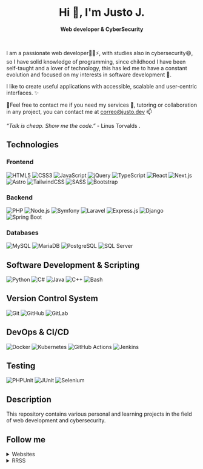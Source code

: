 
<h1 align="center">Hi 👋, I'm Justo J.</h1>

<p align="center"><strong>Web developer & CyberSecurity</strong></p>

<br />

I am a passionate web developer👨‍💻⚡, with studies also in cybersecurity😄, so I have solid knowledge of programming, since childhood I have been self-taught and a lover of technology, this has led me to have a constant evolution and focused on my interests in software development 🌱.

I like to create useful applications with accessible, scalable and user-centric interfaces. ✨


📌Feel free to contact me if you need my services 💬, tutoring or collaboration in any project, you can contact me at [correo@justo.dev](mailto:correo@justo.dev) 📫

 *“Talk is cheap. Show me the code.”* - Linus Torvalds .

## Technologies
### Frontend

![HTML5](https://img.shields.io/badge/HTML5-%23E34F26.svg?&style=for-the-badge&logo=html5&logoColor=ffffff) ![CSS3](https://img.shields.io/badge/CSS3-%231572B6.svg?&style=for-the-badge&logo=css3&logoColor=ffffff)
![JavaScript](https://img.shields.io/badge/JavaScript-%23F7DF1E.svg?&style=for-the-badge&logo=javascript&logoColor=black)
![jQuery](https://img.shields.io/badge/jQuery-%230769B8.svg?&style=for-the-badge&logo=jquery&logoColor=white)
![TypeScript](https://img.shields.io/badge/TypeScript-%23007ACC.svg?&style=for-the-badge&logo=typescript&logoColor=white)
![React](https://img.shields.io/badge/React-%2320232a.svg?&style=for-the-badge&logo=react&logoColor=%2361DAFB)
![Next.js](https://img.shields.io/badge/Next.js-%23000000.svg?&style=for-the-badge&logo=next.js&logoColor=white)
![Astro](https://img.shields.io/badge/Astro-%23FF5D01.svg?&style=for-the-badge&logo=astro&logoColor=white)
![TailwindCSS](https://img.shields.io/badge/TailwindCSS-%2306B6D4.svg?&style=for-the-badge&logo=tailwind-css&logoColor=white)
![SASS](https://img.shields.io/badge/SASS-CC6699?style=for-the-badge&logo=sass&logoColor=white)
![Bootstrap](https://img.shields.io/badge/Bootstrap-%23563D7C.svg?&style=for-the-badge&logo=bootstrap&logoColor=white)

### Backend

![PHP](https://img.shields.io/badge/PHP-%23777BB4.svg?&style=for-the-badge&logo=php&logoColor=white)
![Node.js](https://img.shields.io/badge/Node.js-%2361DAFB.svg?&style=for-the-badge&logo=node.js&logoColor=white) 
![Symfony](https://img.shields.io/badge/Symfony-%23000000.svg?&style=for-the-badge&logo=symfony&logoColor=white)
![Laravel](https://img.shields.io/badge/Laravel-%23FF2D20.svg?&style=for-the-badge&logo=laravel&logoColor=white)
![Express.js](https://img.shields.io/badge/Express.js-%23000000.svg?&style=for-the-badge&logo=express&logoColor=white)
![Django](https://img.shields.io/badge/Django-%23092E20.svg?&style=for-the-badge&logo=django&logoColor=white)
![Spring Boot](https://img.shields.io/badge/Spring%20Boot-%236DB33F.svg?&style=for-the-badge&logo=spring-boot&logoColor=white)

### Databases

![MySQL](https://img.shields.io/badge/MySQL-%2300f.svg?&style=for-the-badge&logo=mysql&logoColor=white)
![MariaDB](https://img.shields.io/badge/MariaDB-%23003545.svg?&style=for-the-badge&logo=mariadb&logoColor=white)
![PostgreSQL](https://img.shields.io/badge/PostgreSQL-%23336791.svg?&style=for-the-badge&logo=postgresql&logoColor=white)
![SQL Server](https://img.shields.io/badge/SQL%20Server-%23CC2927.svg?&style=for-the-badge&logo=microsoft-sql-server&logoColor=white)

## Software Development & Scripting

![Python](https://img.shields.io/badge/Python-%233776AB.svg?&style=for-the-badge&logo=python&logoColor=white)
![C#](https://img.shields.io/badge/C%23-%23239120.svg?&style=for-the-badge&logo=c-sharp&logoColor=white)
![Java](https://img.shields.io/badge/Java-%23ED8B00.svg?&style=for-the-badge&logo=openjdk&logoColor=white)
![C++](https://img.shields.io/badge/C++-%2300599C.svg?&style=for-the-badge&logo=c%2B%2B&logoColor=white)
![Bash](https://img.shields.io/badge/Bash-%23121011.svg?&style=for-the-badge&logo=gnu-bash&logoColor=white)


## Version Control System

![Git](https://img.shields.io/badge/Git-%23F05033.svg?&style=for-the-badge&logo=git&logoColor=white) ![GitHub](https://img.shields.io/badge/GitHub-%23181717.svg?&style=for-the-badge&logo=github&logoColor=white) ![GitLab](https://img.shields.io/badge/GitLab-%23FC6D26.svg?&style=for-the-badge&logo=gitlab&logoColor=white)

## DevOps & CI/CD

![Docker](https://img.shields.io/badge/Docker-%230db7ed.svg?&style=for-the-badge&logo=docker&logoColor=white) ![Kubernetes](https://img.shields.io/badge/Kubernetes-%23326CE5.svg?&style=for-the-badge&logo=kubernetes&logoColor=white) ![GitHub Actions](https://img.shields.io/badge/GitHub%20Actions-%232088FF.svg?&style=for-the-badge&logo=github-actions&logoColor=white) ![Jenkins](https://img.shields.io/badge/Jenkins-%23D24939.svg?&style=for-the-badge&logo=jenkins&logoColor=white)



## Testing

![PHPUnit](https://img.shields.io/badge/tested%20with-phpunit-brightgreen.svg)
![JUnit](https://img.shields.io/badge/JUnit-%2325A162.svg?&style=for-the-badge&logo=junit5&logoColor=white)
![Selenium](https://img.shields.io/badge/Selenium-%2343B02A.svg?&style=for-the-badge&logo=selenium&logoColor=white)

## Description

This repository contains various personal and learning projects in the field of web development and cybersecurity. 



## Follow me

<details>
  <summary>Websites</summary>

<ul>

 [justorodriguez.com](https://justorodriguez.com)

 [justo.dev](https://justo.dev)

</ul>

</details>

<details>
  <summary>RRSS</summary>

<ul>

 [LinkedIn](https://www.linkedin.com/in/justorodriguez/)


</ul>

</details>





